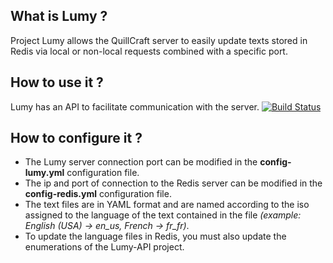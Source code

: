 ## What is Lumy ?
Project Lumy allows the QuillCraft server to easily update texts stored in Redis via local or non-local requests combined with a specific port. 

## How to use it ?
Lumy has an API to facilitate communication with the server. [![Build Status](https://img.shields.io/badge/API-passing-green)](https://github.com/LyFl0w/Lumy-API)

## How to configure it ?
- The Lumy server connection port can be modified in the **config-lumy.yml** configuration file.
- The ip and port of connection to the Redis server can be modified in the **config-redis.yml** configuration file.
- The text files are in YAML format and are named according to the iso assigned to the language of the text contained in the file *(example: English (USA) -> en_us, French -> fr_fr)*. 
- To update the language files in Redis, you must also update the enumerations of the Lumy-API project.
